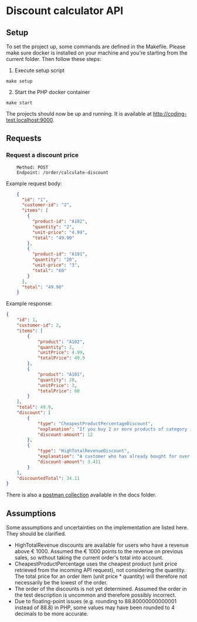 # Discount calculator API

## Setup

To set the project up, some commands are defined in the Makefile. Please make sure docker is installed on your machine and you're starting from the current folder. Then follow these steps:

1. Execute setup script
```shell
make setup
```

2. Start the PHP docker container
```shell
make start
```

The projects should now be up and running. It is available at http://coding-test.localhost:9000.

## Requests

### Request a discount price

```
    Method: POST
    Endpoint: /order/calculate-discount
```

Example request body:
```json
    {
      "id": "1",
      "customer-id": "2",
      "items": [
        {
          "product-id": "A102",
          "quantity": "2",
          "unit-price": "4.99",
          "total": "49.90"
        },
        {
          "product-id": "A101",
          "quantity": "20",
          "unit-price": "3",
          "total": "60"
        }
      ],
      "total": "49.90"
    }
```

Example response:
```json
{
    "id": 1,
    "customer-id": 2,
    "items": [
        {
            "product": "A102",
            "quantity": 2,
            "unitPrice": 4.99,
            "totalPrice": 49.9
        },
        {
            "product": "A101",
            "quantity": 20,
            "unitPrice": 3,
            "totalPrice": 60
        }
    ],
    "total": 49.9,
    "discount": [
        {
            "type": "CheapestProductPercentageDiscount",
            "explanation": "If you buy 2 or more products of category id 1, you get a 20% discount on the cheapest product. This results in a € 12 discount.",
            "discount-amount": 12
        },
        {
            "type": "HighTotalRevenueDiscount",
            "explanation": "A customer who has already bought for over € 1000, gets a discount of 10% on the whole order. This results in € 3.411 discount",
            "discount-amount": 3.411
        }
    ],
    "discountedTotal": 34.11
}
```

There is also a [postman collection](./docs/postman_collection.json) available in the docs folder.

## Assumptions

Some assumptions and uncertainties on the implementation are listed here. They should be clarified.
 - HighTotalRevenue discounts are available for users who have a revenue above € 1000. Assumed the € 1000 points to the revenue on previous sales, so without taking the current order's total into account.
 - CheapestProductPercentage uses the cheapest product (unit price retrieved from the incoming API request), not considering the quantity. The total price for an order item (unit price * quantity) will therefore not necessarily be the lowest of the order.
 - The order of the discounts is not yet determined. Assumed the order in the test description is uncommon and therefore possibly incorrect.
 - Due to floating-point issues (e.g. rounding to 88.80000000000001 instead of 88.8) in PHP, some values may have been rounded to 4 decimals to be more accurate.
